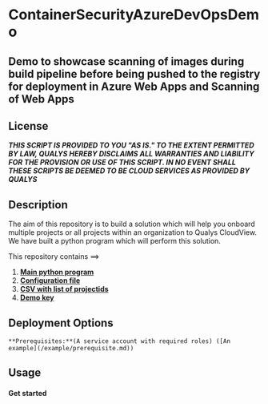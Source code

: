 # ContainerSecurityAzureDevOpsDemo
## Demo to showcase scanning of images during build pipeline before being pushed to the registry for deployment in Azure Web Apps and Scanning of Web Apps

## License
_**THIS SCRIPT IS PROVIDED TO YOU "AS IS."  TO THE EXTENT PERMITTED BY LAW, QUALYS HEREBY DISCLAIMS ALL WARRANTIES AND LIABILITY FOR THE PROVISION OR USE OF THIS SCRIPT.  IN NO EVENT SHALL THESE SCRIPTS BE DEEMED TO BE CLOUD SERVICES AS PROVIDED BY QUALYS**_

## Description
The aim of this repository is to build a solution which will help you onboard multiple projects or all projects within an organization to Qualys CloudView. We have built a python program which will perform this solution.

This repository contains ==>

  1. [**Main python program**](/gcp-cv-connector.py) 
  2. [**Configuration file**](/example/config.yml)
  3. [**CSV with list of projectids**](/example/gcp-projectids.csv)
  4. [**Demo key**](/example/demokey.json) 

## Deployment Options
    **Prerequisites:**(A service account with required roles) ([An example](/example/prerequisite.md))
 
## Usage

#### Get started 

